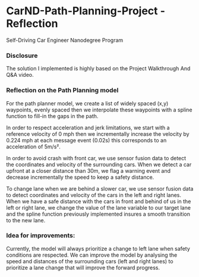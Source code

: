 # CarND-Path-Planning-Project - ReflectionSelf-Driving Car Engineer Nanodegree Program   ### DisclosureThe solution I implemented is highly based on the Project Walkthrough And Q&A video.### Reflection on the Path Planning modelFor the path planner model, we create a list of widely spaced (x,y) waypoints, evenly spaced then we interpolate these waypoints with a spline function to fill-in the gaps in the path.In order to respect acceleration and  jerk limitations, we start with a reference velocity of 0 mph then we incrementally increase the velocity by 0.224 mph at each message event (0.02s) this corresponds to an acceleration of 5m/s².In order to avoid crash with front car, we use sensor fusion data to detect the coordinates and velocity of the surrounding cars. When we detect a car upfront at a closer distance than 30m, we flag a warning event and decrease incrementally the speed to keep a safety distance.To change lane when we are behind a slower car, we use sensor fusion data to detect coordinates and velocity of the cars in the left and right lanes. When we have a safe distance with the cars in front and behind of us in the left or right lane, we change the value of the lane variable to our target lane and the spline function previously implemented insures a smooth transition to the new lane.  ### Idea for improvements:Currently, the model will always prioritize a change to left lane when safety conditions are respected. We can improve the model by analysing the speed and distances of the surrounding cars (left and right lanes) to prioritize a lane change that will improve the forward progress. 